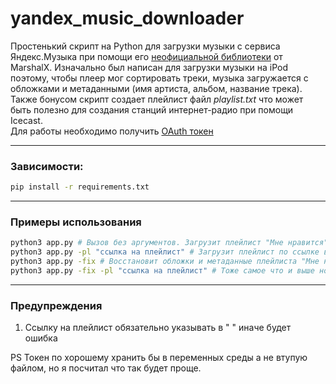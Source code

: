 # yandex_music_downloader
Простенький скрипт на Python для загрузки музыки с сервиса Яндекс.Музыка при помощи его [неофициальной библиотеки](https://github.com/MarshalX/yandex-music-api) от MarshalX.
Изначально был написан для загрузки музыки на iPod поэтому, чтобы плеер мог сортировать треки, музыка загружается с обложками и метаданными (имя артиста, альбом, название трека).\
Также бонусом скрипт создает плейлист файл *playlist.txt* что может быть полезно для создания станций интернет-радио при помощи Icecast.\
Для работы необходимо получить [OAuth токен](https://github.com/MarshalX/yandex-music-api/discussions/513#discussioncomment-2729781)
***
### Зависимости:
```bash
pip install -r requirements.txt
```
***
### Примеры использования
```bash
python3 app.py # Вызов без аргументов. Загрузит плейлист "Мне нравится" в директорию yandex_music
python3 app.py -pl "ссылка на плейлист" # Загрузит плейлист по ссылке в директорию с названием плейлиста
python3 app.py -fix # Восстановит обложки и метаданные плейлиста "Мне нравится" если они по какой-то причине повредились
python3 app.py -fix -pl "ссылка на плейлист" # Тоже самое что и выше но для плейлиста указанного в ссылке
```
***
### Предупреждения
1. Ссылку на плейлист обязательно указывать в " " иначе будет ошибка

PS Токен по хорошему хранить бы в переменных среды а не втупую файлом, но я посчитал что так будет проще.
